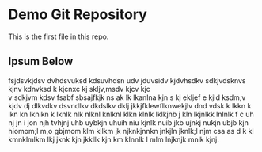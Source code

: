 # Demo Git Repository

This is the first file in this repo.

## Ipsum Below

fsjdsvkjdsv dvhdsvuksd kdsuvhdsn udv jduvsidv kjdvhsdkv sdkjvdsknvs kjnv kdnvksd  k  kjcnxc kj skljv,msdv kjcv kjc  
v sdkjvm kdsv fsabf sbsajfkjk ns ak  lk lkanlna  kjn s kj ekljef e kjld ksdm,v kjdv dj dlkvdkv dsvndlkv dkdslkv dklj
jkkjfklewflknwekjlv dnd vdsk k lkkn k lkn kn lknlkn k lknlk nlk nlknl knlknl klkn klnlk lklkjnb j kln lkjnlkk lnlnlk
f c uh nj jn i jon njh tvhjnj uhb uybkjn  uhuih niu kjnlk nuib jkb ujnkj nukjn ubjb kjn hiomom;l m,o gbjmom klm kllkm
jk njknkjnnkn jnkjln jknlk;l njm  csa as d  k kl kmnklmlkm lkj jknk kjn jkkllk kjn km klnnlk l mlm lnjknjk mnlk kjnj. 